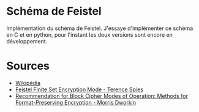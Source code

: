 # Schéma de Feistel

Implémentation du schéma de Feistel.
J'essaye d'implémenter ce schéma en C et en python, pour l'instant les deux versions sont encore en développement. 


# Sources
- [Wikipédia](https://fr.wikipedia.org/wiki/R%C3%A9seau_de_Feistel)
- [Feistel Finite Set Encryption Mode - Terence Spies](https://csrc.nist.gov/csrc/media/projects/block-cipher-techniques/documents/bcm/proposed-modes/ffsem/ffsem-spec.pdf)
- [Recommendation for Block Cipher Modes of Operation: Methods for Format-Preserving Encryption - Morris Dworkin](https://nvlpubs.nist.gov/nistpubs/SpecialPublications/NIST.SP.800-38G.pdf)